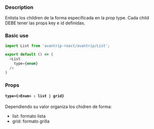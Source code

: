 ### Description
Enlista los children de la forma especificada en la prop type.
Cada child DEBE tener las props key e id definidas.

### Basic use

```javascript
import List from 'avantrip-react/avantrip/List';

export default () => (
  <List
    type={enum}
  />
)
```

### Props

#### `type={<Enum> : list | grid}`
Dependiendo su valor organiza los chidren de forma:
 - list: formato lista
 - grid: formato grilla
